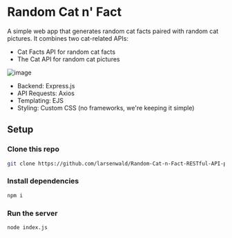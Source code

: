 # Random Cat n' Fact
A simple web app that generates random cat facts paired with random cat pictures. It combines two cat-related APIs:
- Cat Facts API for random cat facts
- The Cat API for random cat pictures

![image](https://github.com/user-attachments/assets/9fc7fc32-cfb5-4144-99dc-04bc816c1098)

- Backend: Express.js
- API Requests: Axios
- Templating: EJS
- Styling: Custom CSS (no frameworks, we're keeping it simple)

## Setup

### Clone this repo

```sh
git clone https://github.com/larsenwald/Random-Cat-n-Fact-RESTful-API-practice-project
```

### Install dependencies

```sh
npm i
```

### Run the server

```sh
node index.js
```
